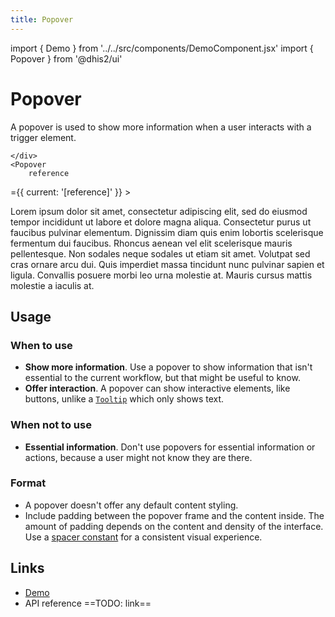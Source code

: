 ```yaml
---
title: Popover
---
```


import { Demo } from '../../src/components/DemoComponent.jsx'
import { Popover } from '@dhis2/ui'

# Popover

A popover is used to show more information when a user interacts with a trigger element.

<Demo>
    <div
        ref={{
            current: '[reference]'
        }}
        style={{
            height: 0,
            width: 0,
        }}
    >
        
    </div>
    <Popover
        reference
={{
            current: '[reference]'
        }}
    >
        <p>
            Lorem ipsum dolor sit amet, consectetur adipiscing elit, sed do eiusmod tempor incididunt ut labore et dolore magna aliqua. Consectetur purus ut faucibus pulvinar elementum. Dignissim diam quis enim lobortis scelerisque fermentum dui faucibus. Rhoncus aenean vel elit scelerisque mauris pellentesque. Non sodales neque sodales ut etiam sit amet. Volutpat sed cras ornare arcu dui. Quis imperdiet massa tincidunt nunc pulvinar sapien et ligula. Convallis posuere morbi leo urna molestie at. Mauris cursus mattis molestie a iaculis at.
        </p>
    </Popover>
</Demo>

## Usage

### When to use

-   **Show more information**. Use a popover to show information that isn't essential to the current workflow, but that might be useful to know.
-   **Offer interaction**. A popover can show interactive elements, like buttons, unlike a [`Tooltip`](tooltip.md) which only shows text.

### When not to use

-   **Essential information**. Don't use popovers for essential information or actions, because a user might not know they are there.

### Format

-   A popover doesn't offer any default content styling.
-   Include padding between the popover frame and the content inside. The amount of padding depends on the content and density of the interface. Use a [spacer constant](../utilities/constants.md) for a consistent visual experience.

## Links

-   [Demo](https://ui.dhis2.nu/demo/?path=/story/data-display-popover--default)
-   API reference ==TODO: link==
